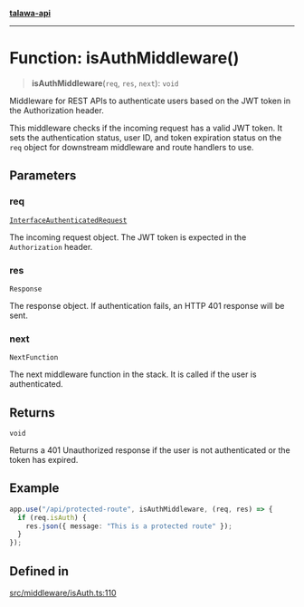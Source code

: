 [**talawa-api**](../../../README.md)

***

# Function: isAuthMiddleware()

> **isAuthMiddleware**(`req`, `res`, `next`): `void`

Middleware for REST APIs to authenticate users based on the JWT token in the Authorization header.

This middleware checks if the incoming request has a valid JWT token. It sets the authentication
status, user ID, and token expiration status on the `req` object for downstream middleware and
route handlers to use.

## Parameters

### req

[`InterfaceAuthenticatedRequest`](../interfaces/InterfaceAuthenticatedRequest.md)

The incoming request object. The JWT token is expected in the `Authorization` header.

### res

`Response`

The response object. If authentication fails, an HTTP 401 response will be sent.

### next

`NextFunction`

The next middleware function in the stack. It is called if the user is authenticated.

## Returns

`void`

Returns a 401 Unauthorized response if the user is not authenticated or the token has expired.

## Example

```typescript
app.use("/api/protected-route", isAuthMiddleware, (req, res) => {
  if (req.isAuth) {
    res.json({ message: "This is a protected route" });
  }
});
```

## Defined in

[src/middleware/isAuth.ts:110](https://github.com/Suyash878/talawa-api/blob/095e6964ce2a06c1c30d1acf81b6162203f1db91/src/middleware/isAuth.ts#L110)
